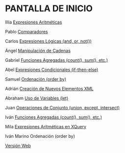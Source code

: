 # PANTALLA DE INICIO #

Illia	        [Expresiones Aritméticas](./docs/illiaSh.md)

Pablo	        [Comparadores](./docs/PCB.md)

Carlos	        [Expresiones Lógicas (and, or, not())](./docs/carlosHdz.md)

Ángel	        [Manipulación de Cadenas](./docs/AGP.MD)

Gabriel	        [Funciones Agregadas (count(), sum(), etc.)](./gabriel.md)

Abel	        [Expresiones Condicionales (if-then-else)](./AbelCA.md)

Samuel	        [Ordenación (order by)](./SamuelCarpena.md)

<!-- EL ENLACE DE SAMUEL NO FUNCIONA, es responsabilidad de todos que la página de inicio funcione. -->

Adrián	        [Creación de Nuevos Elementos XML](./docs/asdrian.md)

Abraham	        [Uso de Variables (let)](./docs/AbrahamLG.md)

Juan	        [Operaciones de Conjunto (union, except, intersect)](./docs/JuanMt.md)

Iván	        [Funciones Agregadas (count(), sum(), etc.)](./docs/funciones-agregadas-IvanRodriguez.md)

Mila	        [Expresiones Aritméticas en XQuery](./docs/expresiones-aritmeticas-Mila.md)

Iván Marino	    Ordenación (order by)

[Versión Web](https://herofan71.github.io/Xquery_Pr-ctica/)
